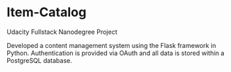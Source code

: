 # Item-Catalog
Udacity Fullstack Nanodegree Project


Developed a content management system using the Flask framework in Python. Authentication is provided via OAuth and all data is stored within a PostgreSQL database.
